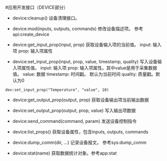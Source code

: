 #应用开发接口（DEVICE部分）

* device:cleanup()
设备清理接口。

* device:mod(inputs, outputs, commands)
修改设备描述项。 参考api:create_device

* device:get_input_prop(input, prop)
获取设备输入项的当前值。
input: 输入项
prop: 输入项属性

* device:set_input_prop(input, prop, value, timestamp, quality)
写入设备输入项属性值。
input: 输入项
prop: 输入项属性。其中value是用于采集数据值。
value: 数据
timestamp: 时间戳。 默认为当前时间
quality: 质量戳。默认为0
```
dev:set_input_prop("Temperature", "value", 10)
```

* device:get_output_prop(output, prop)
获取设备输出项当前输出数据

* device:set_output_prop(output, prop, value)
写入输出项数据

* device:send_command(command, param)
发送设备控制指令

* device:list_props()
获取设备属性，包含inputs, outputs, commands

* device:dump_comm(dir, ...)
记录设备报文。 参考sys:dump_comm

* device:stat(name)
获取数据统计对象。参考app:stat
